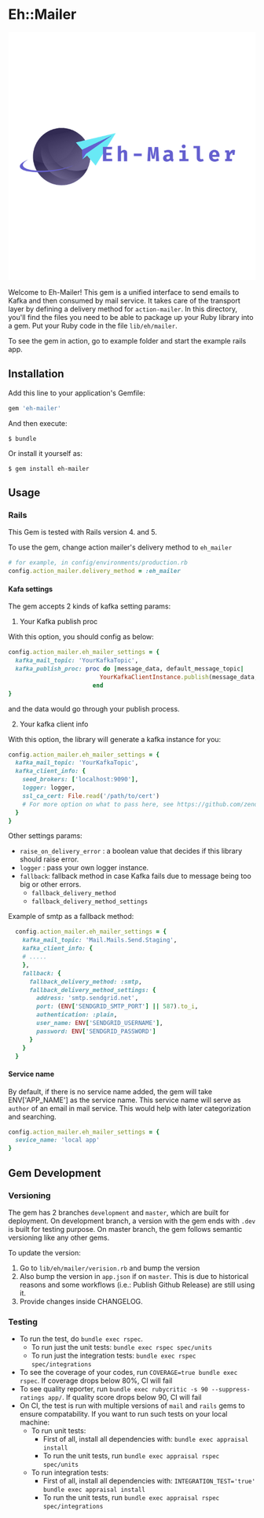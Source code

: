 # Eh::Mailer

![](./logo.png)

Welcome to Eh-Mailer! This gem is a unified interface to send emails to Kafka and then consumed by mail service. It takes care of the transport layer by defining a delivery method for `action-mailer`. In this directory, you'll find the files you need to be able to package up your Ruby library into a gem. Put your Ruby code in the file `lib/eh/mailer`.

To see the gem in action, go to example folder and start the example rails app.

## Installation

Add this line to your application's Gemfile:

```ruby
gem 'eh-mailer'
```

And then execute:

    $ bundle

Or install it yourself as:

    $ gem install eh-mailer

## Usage

### Rails

This Gem is tested with Rails version 4. and 5.

To use the gem, change action mailer's delivery method to `eh_mailer`

```ruby
# for example, in config/environments/production.rb
config.action_mailer.delivery_method = :eh_mailer
```

#### Kafa settings
The gem accepts 2 kinds of kafka setting params:

1. Your Kafka publish proc


With this option, you should config as below:

```ruby
config.action_mailer.eh_mailer_settings = {
  kafka_mail_topic: 'YourKafkaTopic',
  kafka_publish_proc: proc do |message_data, default_message_topic|
                          YourKafkaClientInstance.publish(message_data, default_message_topic)
                        end
}
```

and the data would go through your publish process.


2. Your kafka client info

With this option, the library will generate a kafka instance for you:

```ruby
config.action_mailer.eh_mailer_settings = {
  kafka_mail_topic: 'YourKafkaTopic',
  kafka_client_info: {
    seed_brokers: ['localhost:9090'],
    logger: logger,
    ssl_ca_cert: File.read('/path/to/cert')
    # For more option on what to pass here, see https://github.com/zendesk/ruby-kafka/blob/master/lib/kafka/client.rb#L20
  }
}
```

Other settings params:
- `raise_on_delivery_error` : a boolean value that decides if this library should raise error.
- `logger` : pass your own logger instance.
- `fallback`: fallback method in case Kafka fails due to message being too big or other errors.
  + `fallback_delivery_method`
  + `fallback_delivery_method_settings`

Example of smtp as a fallback method:
```ruby
  config.action_mailer.eh_mailer_settings = {
    kafka_mail_topic: 'Mail.Mails.Send.Staging',
    kafka_client_info: {
    # .....
    },
    fallback: {
      fallback_delivery_method: :smtp,
      fallback_delivery_method_settings: {
        address: 'smtp.sendgrid.net',
        port: (ENV['SENDGRID_SMTP_PORT'] || 587).to_i,
        authentication: :plain,
        user_name: ENV['SENDGRID_USERNAME'],
        password: ENV['SENDGRID_PASSWORD']
      }
    }
  }
```

#### Service name
By default, if there is no service name added, the gem will take ENV['APP_NAME'] as the service name. This service name will serve as `author` of an email in mail service. This would help with later categorization and searching. 

```ruby
config.action_mailer.eh_mailer_settings = {
  sevice_name: 'local app'
}
```

## Gem Development

### Versioning

The gem has 2 branches `development` and `master`, which are built for deployment. On development branch, a version with the gem ends with `.dev` is built for testing purpose. On master branch, the gem follows semantic versioning like any other gems.

To update the version:

1. Go to `lib/eh/mailer/verision.rb` and bump the version
2. Also bump the version in `app.json` if on `master`. This is due to historical reasons and some workflows (i.e.: Publish Github Release) are still using it.
3. Provide changes inside CHANGELOG.

### Testing
- To run the test, do ` bundle exec rspec `.
  - To run just the unit tests: ` bundle exec rspec spec/units `
  - To run just the integration tests: ` bundle exec rspec spec/integrations `
- To see the coverage of your codes, run ` COVERAGE=true bundle exec rspec `. If coverage drops below 80%, CI will fail
- To see quality reporter, run ` bundle exec rubycritic -s 90 --suppress-ratings app/ `. If quality score drops below 90, CI will fail
- On CI, the test is run with multiple versions of `mail` and `rails` gems to ensure compatability. If you want to run such tests on your local machine:
  - To run unit tests:
    - First of all, install all dependencies with: ` bundle exec appraisal install `
    - To run the unit tests, run ` bundle exec appraisal rspec spec/units `
  - To run integration tests:
    - First of all, install all dependencies with: ` INTEGRATION_TEST='true' bundle exec appraisal install `
    - To run the unit tests, run ` bundle exec appraisal rspec spec/integrations `
